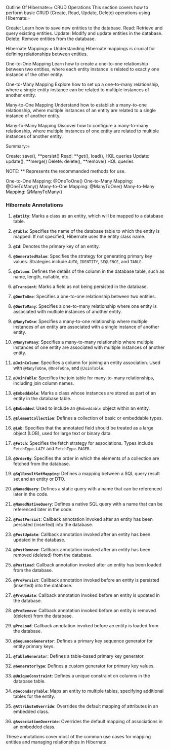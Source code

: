 Outline Of Hibernate:=
CRUD Operations
This section covers how to perform basic CRUD (Create, Read, Update, Delete) operations using Hibernate:= 

Create: Learn how to save new entities to the database.
Read: Retrieve and query existing entities.
Update: Modify and update entities in the database.
Delete: Remove entities from the database.


Hibernate Mappings:=
Understanding Hibernate mappings is crucial for defining relationships between entities.

One-to-One Mapping
Learn how to create a one-to-one relationship between two entities, where each entity instance is related to exactly one instance of the other entity.

One-to-Many Mapping
Explore how to set up a one-to-many relationship, where a single entity instance can be related to multiple instances of another entity.

Many-to-One Mapping
Understand how to establish a many-to-one relationship, where multiple instances of an entity are related to a single instance of another entity.

Many-to-Many Mapping
Discover how to configure a many-to-many relationship, where multiple instances of one entity are related to multiple instances of another entity.


Summary:=

Create: save(), **persist()
Read: **get(), load(), HQL queries
Update: update(), **merge()
Delete: delete(), **remove() HQL queries

NOTE: ** Represents the recommanded methods for use.

One-to-One Mapping: @OneToOne()
One-to-Many Mapping: @OneToMany()
Many-to-One Mapping: @ManyToOne()
Many-to-Many Mapping: @ManyToMany()

### **Hibernate Annotations**

1. **`@Entity`**: Marks a class as an entity, which will be mapped to a database table.
   
2. **`@Table`**: Specifies the name of the database table to which the entity is mapped. If not specified, Hibernate uses the entity class name.

3. **`@Id`**: Denotes the primary key of an entity.

4. **`@GeneratedValue`**: Specifies the strategy for generating primary key values. Strategies include `AUTO`, `IDENTITY`, `SEQUENCE`, and `TABLE`.

5. **`@Column`**: Defines the details of the column in the database table, such as name, length, nullable, etc.

6. **`@Transient`**: Marks a field as not being persisted in the database.

7. **`@OneToOne`**: Specifies a one-to-one relationship between two entities.

8. **`@OneToMany`**: Specifies a one-to-many relationship where one entity is associated with multiple instances of another entity.

9. **`@ManyToOne`**: Specifies a many-to-one relationship where multiple instances of an entity are associated with a single instance of another entity.

10. **`@ManyToMany`**: Specifies a many-to-many relationship where multiple instances of one entity are associated with multiple instances of another entity.

11. **`@JoinColumn`**: Specifies a column for joining an entity association. Used with `@ManyToOne`, `@OneToOne`, and `@JoinTable`.

12. **`@JoinTable`**: Specifies the join table for many-to-many relationships, including join column names.

13. **`@Embeddable`**: Marks a class whose instances are stored as part of an entity in the database table.

14. **`@Embedded`**: Used to include an `@Embeddable` object within an entity.

15. **`@ElementCollection`**: Defines a collection of basic or embeddable types.

16. **`@Lob`**: Specifies that the annotated field should be treated as a large object (LOB), used for large text or binary data.

17. **`@Fetch`**: Specifies the fetch strategy for associations. Types include `FetchType.LAZY` and `FetchType.EAGER`.

18. **`@OrderBy`**: Specifies the order in which the elements of a collection are fetched from the database.

19. **`@SqlResultSetMapping`**: Defines a mapping between a SQL query result set and an entity or DTO.

20. **`@NamedQuery`**: Defines a static query with a name that can be referenced later in the code.

21. **`@NamedNativeQuery`**: Defines a native SQL query with a name that can be referenced later in the code.

22. **`@PostPersist`**: Callback annotation invoked after an entity has been persisted (inserted) into the database.

23. **`@PostUpdate`**: Callback annotation invoked after an entity has been updated in the database.

24. **`@PostRemove`**: Callback annotation invoked after an entity has been removed (deleted) from the database.

25. **`@PostLoad`**: Callback annotation invoked after an entity has been loaded from the database.

26. **`@PrePersist`**: Callback annotation invoked before an entity is persisted (inserted) into the database.

27. **`@PreUpdate`**: Callback annotation invoked before an entity is updated in the database.

28. **`@PreRemove`**: Callback annotation invoked before an entity is removed (deleted) from the database.

29. **`@PreLoad`**: Callback annotation invoked before an entity is loaded from the database.

30. **`@SequenceGenerator`**: Defines a primary key sequence generator for entity primary keys.

31. **`@TableGenerator`**: Defines a table-based primary key generator.

32. **`@GeneratorType`**: Defines a custom generator for primary key values.

33. **`@UniqueConstraint`**: Defines a unique constraint on columns in the database table.

34. **`@SecondaryTable`**: Maps an entity to multiple tables, specifying additional tables for the entity.

35. **`@AttributeOverride`**: Overrides the default mapping of attributes in an embedded class.

36. **`@AssociationOverride`**: Overrides the default mapping of associations in an embedded class.

These annotations cover most of the common use cases for mapping entities and managing relationships in Hibernate.
